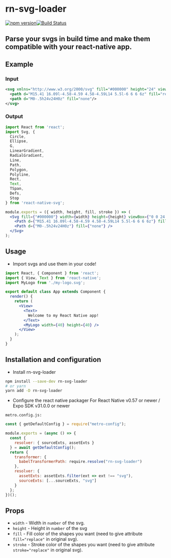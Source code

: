 # rn-svg-loader
[![npm version](https://badge.fury.io/js/rn-svg-loader.svg)](https://badge.fury.io/js/rn-svg-loader)[![Build Status](https://travis-ci.org/unimonkiez/rn-svg-loader.svg?branch=master)](https://travis-ci.org/unimonkiez/rn-svg-loader)

## Parse your svgs in build time and make them compatible with your react-native app.

## Example
### Input
```svg
<svg xmlns="http://www.w3.org/2000/svg" fill="#000000" height="24" viewBox="0 0 24 24" width="24">
  <path d="M15.41 16.09l-4.58-4.59 4.58-4.59L14 5.5l-6 6 6 6z" fill="replace" stroke="replace"/>
  <path d="M0-.5h24v24H0z" fill="none"/>
</svg>
```
### Output
```jsx
import React from 'react';
import Svg, {
  Circle,
  Ellipse,
  G,
  LinearGradient,
  RadialGradient,
  Line,
  Path,
  Polygon,
  Polyline,
  Rect,
  Text,
  TSpan,
  Defs,
  Stop
} from 'react-native-svg';

module.exports = ({ width, height, fill, stroke }) => (
  <Svg fill={"#000000"} width={width} height={height} viewBox={"0 0 24 24"}>
    <Path d={"M15.41 16.09l-4.58-4.59 4.58-4.59L14 5.5l-6 6 6 6z"} fill={fill} stroke={stroke} />
    <Path d={"M0-.5h24v24H0z"} fill={"none"} />
  </Svg>
);
```

## Usage
* Import svgs and use them in your code!

```jsx
import React, { Component } from 'react';
import { View, Text } from 'react-native';
import MyLogo from './my-logo.svg';

export default class App extends Component {
  render() {
    return (
      <View>
        <Text>
          Welcome to my React Native app!
        </Text>
        <MyLogo width={40} height={40} />
      </View>
    );
  }
}
```

## Installation and configuration
* Install rn-svg-loader
```bash
npm install --save-dev rn-svg-loader
# or yarn
yarn add -D rn-svg-loader
```

* Configure the react native packager
For React Native v0.57 or newer / Expo SDK v31.0.0 or newer

`metro.config.js:`
  
```js
const { getDefaultConfig } = require("metro-config");

module.exports = (async () => {
  const {
    resolver: { sourceExts, assetExts }
  } = await getDefaultConfig();
  return {
    transformer: {
      babelTransformerPath: require.resolve("rn-svg-loader")
    },
    resolver: {
      assetExts: assetExts.filter(ext => ext !== "svg"),
      sourceExts: [...sourceExts, "svg"]
    }
  };
})();
```

## Props 
* `width` - Width in `number` of the svg.
* `height` - Height in `number` of the svg
* `fill` - Fill color of the shapes you want (need to give attribute `fill="replace"` in original svg).
* `stroke` - Stroke color of the shapes you want (need to give attribute `stroke="replace"` in original svg).
